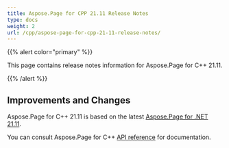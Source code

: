 ```yaml
---
title: Aspose.Page for CPP 21.11 Release Notes
type: docs
weight: 2
url: /cpp/aspose-page-for-cpp-21-11-release-notes/
---
```


{{% alert color="primary" %}}

This page contains release notes information for Aspose.Page for C++ 21.11.

{{% /alert %}}
## **Improvements and Changes**
Aspose.Page for C++ 21.11 is based on the latest [Aspose.Page for .NET 21.11](/page/net/aspose-page-for-net-21-11-release-notes/).

You can consult Aspose.Page for C++ [API reference](https://apireference.aspose.com/cpp/page/) for documentation.
